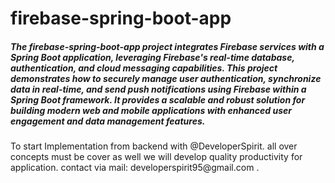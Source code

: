 # firebase-spring-boot-app
<h5>
The firebase-spring-boot-app project integrates Firebase services with a Spring Boot application, leveraging Firebase's real-time database, authentication, and cloud messaging capabilities. This project demonstrates how to securely manage user authentication, synchronize data in real-time, and send push notifications using Firebase within a Spring Boot framework. It provides a scalable and robust solution for building modern web and mobile applications with enhanced user engagement and data management features.</h5>
To start Implementation from backend with @DeveloperSpirit. all over concepts must be cover as well we will develop quality productivity for application. contact via mail: developerspirit95@gmail.com .
